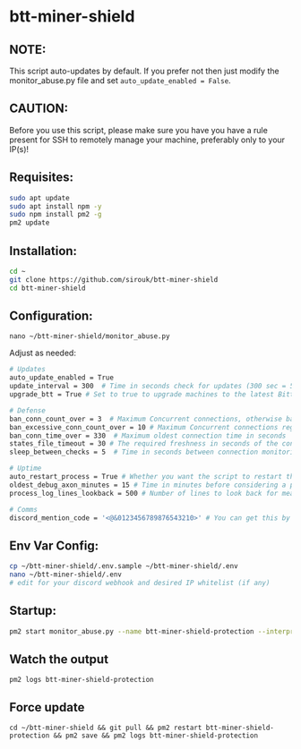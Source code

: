 # btt-miner-shield

## NOTE:
This script auto-updates by default. If you prefer not then just modify the monitor_abuse.py file and set `auto_update_enabled = False`.

## CAUTION:
Before you use this script, please make sure you have you have a rule present for SSH to remotely manage your machine, preferably only to your IP(s)!

## Requisites:
```bash
sudo apt update
sudo apt install npm -y
sudo npm install pm2 -g
pm2 update
```

## Installation:
```bash
cd ~
git clone https://github.com/sirouk/btt-miner-shield
cd btt-miner-shield
```

## Configuration:

`nano ~/btt-miner-shield/monitor_abuse.py`

Adjust as needed:
```bash
# Updates
auto_update_enabled = True
update_interval = 300  # Time in seconds check for updates (300 sec = 5 min)
upgrade_btt = True # Set to true to upgrade machines to the latest Bittensor

# Defense
ban_conn_count_over = 3  # Maximum Concurrent connections, otherwise ban!
ban_excessive_conn_count_over = 10 # Maximum Concurrent connections regardless of port (for a higher threshold)
ban_conn_time_over = 330  # Maximum oldest connection time in seconds
states_file_timeout = 30 # The required freshness in seconds of the connection states file
sleep_between_checks = 5  # Time in seconds between connection monitoring

# Uptime
auto_restart_process = True # Whether you want the script to restart the pm2 process if it is found without meaningful work past a period of time
oldest_debug_axon_minutes = 15 # Time in minutes before considering a pm2 process to be dead and not doing any work
process_log_lines_lookback = 500 # Number of lines to look back for meaningful work

# Comms
discord_mention_code = '<@&0123456789876543210>' # You can get this by putting a \ in front of a mention and sending a message in discord GUI client
```

## Env Var Config:
```bash
cp ~/btt-miner-shield/.env.sample ~/btt-miner-shield/.env
nano ~/btt-miner-shield/.env
# edit for your discord webhook and desired IP whitelist (if any)
```


## Startup:
```bash
pm2 start monitor_abuse.py --name btt-miner-shield-protection --interpreter python3 && pm2 save
```

## Watch the output
`pm2 logs btt-miner-shield-protection`

## Force update
`cd ~/btt-miner-shield && git pull && pm2 restart btt-miner-shield-protection && pm2 save && pm2 logs btt-miner-shield-protection`
